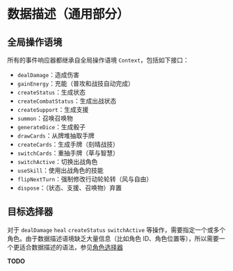 # 数据描述（通用部分）

## 全局操作语境

所有的事件响应器都继承自全局操作语境 `Context`，包括如下接口：

- `dealDamage`：造成伤害
- `gainEnergy`：充能（普攻和战技自动完成）
- `createStatus`：生成状态
- `createCombatStatus`：生成出战状态
- `createSupport`：生成支援
- `summon`：召唤召唤物
- `generateDice`：生成骰子
- `drawCards`：从牌堆抽取手牌
- `createCards`：生成手牌（刻晴战技）
- `switchCards`：重抽手牌（草与智慧）
- `switchActive`：切换出战角色
- `useSkill`：使用出战角色的技能
- `flipNextTurn`：强制修改行动轮轮转（风与自由）
- `dispose`：（状态、支援、召唤物）弃置

## 目标选择器

对于 `dealDamage` `heal` `createStatus` `switchActive` 等操作，需要指定一个或多个角色。由于数据描述语境缺乏大量信息（比如角色 ID、角色位置等），所以需要一个更适合数据描述的语法，参见[角色选择器](./selector.md)

**TODO**
